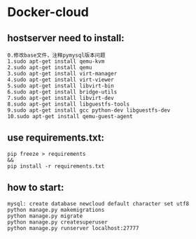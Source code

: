 Docker-cloud
===

hostserver need to install:
------
    0.修改base文件，注释pymysql版本问题
    1.sudo apt-get install qemu-kvm
    2.sudo apt-get install qemu
    3.sudo apt-get install virt-manager
    4.sudo apt-get install virt-viewer 
    5.sudo apt-get install libvirt-bin 
    6.sudo apt-get install bridge-utils 
    7.sudo apt-get install libvirt-dev 
    8.sudo apt-get install libguestfs-tools
    9.sudo apt-get install gcc python-dev libguestfs-dev
    10.sudo apt-get install qemu-guest-agent
    
use requirements.txt:
---

    pip freeze > requirements
    &&
    pip install -r requirements.txt
    
how to start:
---
    mysql: create database newcloud default character set utf8
    python manage.py makemigrations
    python manage.py migrate
    python manage.py createsuperuser
    python manage.py runserver localhost:27777
    
